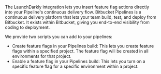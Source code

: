 The LaunchDarkly integration lets you insert feature flag actions directly into your Pipeline's continuous delivery flow. Bitbucket Pipelines is a continuous delivery platform that lets your team build, test, and deploy from Bitbucket. It exists within Bitbucket, giving you end-to-end visibility from coding to deployment.

We provide two scripts you can add to your pipelines:

- Create feature flags in your Pipelines build: This lets you create feature flags within a specified project. The feature flag will be created in all environments for that project.
- Enable a feature flag in your Pipelines build: This lets you turn on a specific feature flag for a specific environment within a project.